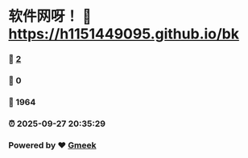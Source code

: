 # 软件网呀！ :link: https://h1151449095.github.io/bk 
### :page_facing_up: [2](https://h1151449095.github.io/bk/tag.html) 
### :speech_balloon: 0 
### :hibiscus: 1964 
### :alarm_clock: 2025-09-27 20:35:29 
### Powered by :heart: [Gmeek](https://github.com/Meekdai/Gmeek)
